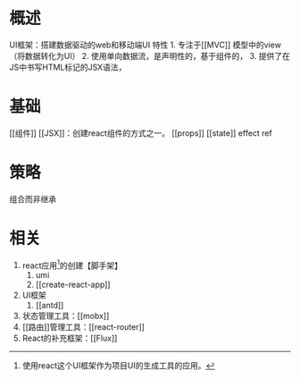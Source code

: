# 概述
UI框架：搭建数据驱动的web和移动端UI
特性
	1. 专注于[[MVC]] 模型中的view（将数据转化为UI）
	2. 使用单向数据流，是声明性的，基于组件的，
	3. 提供了在JS中书写HTML标记的JSX语法，
# 基础
[[组件]] 
[[JSX]]：创建react组件的方式之一。
[[props]] 
[[state]] 
effect
ref
# 策略
组合而非继承
# 相关
1. react应用[^1]的创建【脚手架】
	1. umi
	2. [[create-react-app]] 
2. UI框架
	1. [[antd]] 
3. 状态管理工具：[[mobx]] 
4. [[路由]]管理工具：[[react-router]] 
5. React的补充框架：[[Flux]] 

[^1]: 使用react这个UI框架作为项目UI的生成工具的应用。